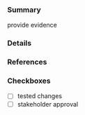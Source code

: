 ### Summary
provide evidence

### Details

### References

### Checkboxes
 -[ ] tested changes
 -[ ] stakeholder approval
